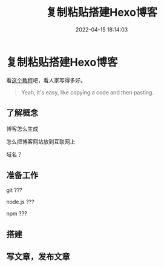 ﻿---
title: 复制粘贴搭建Hexo博客
date: 2022-04-15 18:14:03
permalink: /pages/2909c8/
sidebar: auto
tags:
  - 博客
---
# 复制粘贴搭建Hexo博客

看[这个教程](https://sspai.com/post/59337)吧，看人家写得多好。

> Yeah, it's easy, like copying a code and then pasting.

## 了解概念

博客怎么生成

怎么把博客网站放到互联网上

域名？

## 准备工作

git ???

node.js ???

npm ???

## 搭建

## 写文章，发布文章

